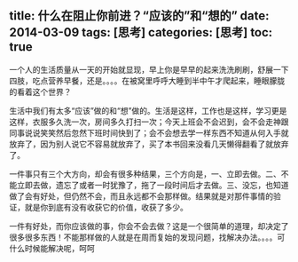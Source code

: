 title: 什么在阻止你前进？“应该的”和“想的”
date: 2014-03-09
tags: [思考]
categories: [思考]
toc: true
---

一个人的生活质量从一天的开始就显现，早上你是早早的起来洗洗刷刷，舒展一下四肢，吃点营养早餐，还是。。。。在被窝里呼呼大睡到半中午才爬起来，睡眼朦胧的看着这个世界？

生活中我们有太多“应该”做的和“想”做的。生活是这样，工作也是这样，学习更是这样，衣服多久洗一次，房间多久打扫一次；今天上班会不会迟到，会不会走神跟同事说说笑笑然后忽然下班时间快到了；会不会想去学一样东西不知道从何入手就放弃了，因为别人说它不容易就放弃了，买了本书回来没看几天懒得翻看了就放弃了。

一件事只有三个大方向，却会有很多种结果，三个方向是，一、立即去做。二、不能立即去做，遗忘了或者一时犹豫了，拖了一段时间后才去做。三、没忘，也知道做了会有好处，但仍然不会，而且永远都不会那样做。结果就是对那件事情的验证，就是你到底有没有收获它的价值，收获了多少。

一件有好处，而你应该做的事，你会不会去做？这是一个很简单的道理，却决定了很多很多东西！不能那样做的人就是在周而复始的发现问题，找解决办法。。。。可什么时候能解决呢，呵呵